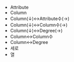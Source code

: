 ﻿- Attribute
- Column
- Column(↓)↔️Attribute수(→)
- Column(↓)↔️Column수(→)
- Column(↓)↔️Degree(→)
- Column↔️Column수
- Column↔️Degree
- 세로
- 열
